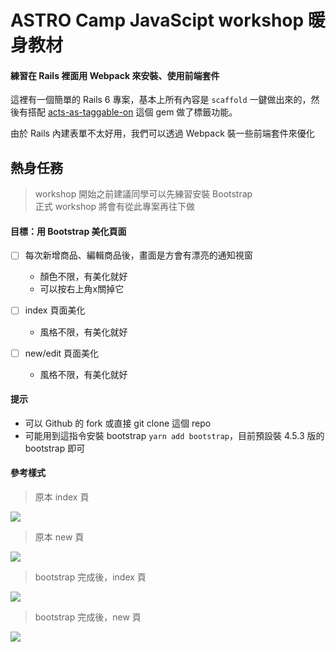# ASTRO Camp JavaScipt workshop 暖身教材

#### 練習在 Rails 裡面用 Webpack 來安裝、使用前端套件

這裡有一個簡單的 Rails 6 專案，基本上所有內容是 `scaffold` 一鍵做出來的，然後有搭配 [acts-as-taggable-on](https://github.com/mbleigh/acts-as-taggable-on) 這個 gem 做了標籤功能。

由於 Rails 內建表單不太好用，我們可以透過 Webpack 裝一些前端套件來優化
## 熱身任務
> workshop 開始之前建議同學可以先練習安裝 Bootstrap<br>
> 正式 workshop 將會有從此專案再往下做

#### 目標：用 Bootstrap 美化頁面
- [ ] 每次新增商品、編輯商品後，畫面是方會有漂亮的通知視窗
  - 顏色不限，有美化就好
  - 可以按右上角x關掉它

- [ ] index 頁面美化
  - 風格不限，有美化就好

- [ ] new/edit 頁面美化
  - 風格不限，有美化就好

#### 提示

- 可以 Github 的 fork 或直接 git clone 這個 repo
- 可能用到這指令安裝 bootstrap `yarn add bootstrap`，目前預設裝 4.5.3 版的 bootstrap 即可

#### 參考樣式

>原本 index 頁

![](https://i.imgur.com/OIVHjLL.png)

>原本 new 頁

![](https://i.imgur.com/5HLL6Pv.png)


> bootstrap 完成後，index 頁

![](https://i.imgur.com/jb3i2w6.png)

> bootstrap 完成後，new 頁

![](https://i.imgur.com/vGvHBw9.png)
